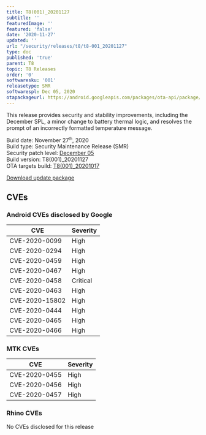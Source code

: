 ```yaml
---
title: T8(001)_20201127
subtitle: ''
featuredImage: ''
featured: 'false'
date: '2020-11-27'
updated: ''
url: "/security/releases/t8/t8-001_20201127"
type: doc
published: 'true'
parent: T8
topic: T8 Releases
order: '0'
softwaresku: '001'
releasetype: SMR
softwarespl: Dec 05, 2020
otapackageurl: https://android.googleapis.com/packages/ota-api/package/c220c82a7f663f41ca43b06833419ae472a283a5.zip
---
```


This release provides security and stability improvements, including the December SPL, a minor change to battery thermal logic, and resolves the prompt of an incorrectly formatted temperature message.

Build date: November 27<sup><small>th</small></sup>, 2020  
Build type: Security Maintenance Release (SMR)  
Security patch level: [December 05](https://source.android.com/security/bulletin/2020-12-01)  
Build version: T8(001)_20201127  
OTA targets build: [T8(001)_20201017](/security/releases/t8/t8-001_20201017)

<i class="far fa-cloud-download-alt"></i> [Download update package](https://android.googleapis.com/packages/ota-api/package/c220c82a7f663f41ca43b06833419ae472a283a5.zip)

## CVEs
### Android CVEs disclosed by Google

| **CVE** | **Severity** |
|---------|--------------|
| CVE-2020-0099 | High |
| CVE-2020-0294 | High |
| CVE-2020-0459 | High |
| CVE-2020-0467 | High |
| CVE-2020-0458 |	Critical |
| CVE-2020-0463 | High |
| CVE-2020-15802 | High |
| CVE-2020-0444 | High |
| CVE-2020-0465 | High |
| CVE-2020-0466 | High |

### MTK CVEs

| **CVE** | **Severity** |
|---------|--------------|
| CVE-2020-0455 |	High |
| CVE-2020-0456 | High |
| CVE-2020-0457 | High |

### Rhino CVEs
No CVEs disclosed for this release

